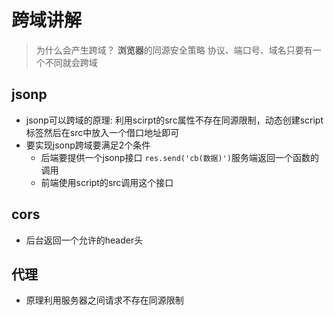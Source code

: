 # 跨域讲解
> 为什么会产生跨域？ **浏览器**的同源安全策略
> 协议、端口号、域名只要有一个不同就会跨域
## jsonp
- jsonp可以跨域的原理: 利用scirpt的src属性不存在同源限制，动态创建script标签然后在src中放入一个借口地址即可
- 要实现jsonp跨域要满足2个条件
  + 后端要提供一个jsonp接口 `res.send('cb(数据)')`服务端返回一个函数的调用
  + 前端使用script的src调用这个接口
## cors
- 后台返回一个允许的header头
## 代理
- 原理利用服务器之间请求不存在同源限制